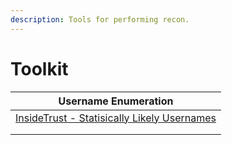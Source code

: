 ```yaml
---
description: Tools for performing recon.
---
```


# Toolkit



| Username Enumeration                                                                                         |
| ------------------------------------------------------------------------------------------------------------ |
| [InsideTrust - Statisically Likely Usernames](https://github.com/insidetrust/statistically-likely-usernames) |
|                                                                                                              |
|                                                                                                              |
